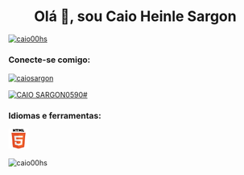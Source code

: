 <h1 align="center">Olá 👋, sou Caio Heinle Sargon</h1>
<p align="left"> <a href="https://github.com/ryo-ma/github-profile- troféu"><img src="https://github-profile-trophy.vercel.app/?username=caio00hs" alt="caio00hs" /></a> </p>

<h3 align="left"> Conecte-se comigo:</h3>
<p align="left">
<a href="https://instagram.com/caiosargon" target="_blank"><img align="center" src="https://raw.githubusercontent.com/rahuldkjain/github-profile-readme-generator/master/src/images/icons/Social/instagram.svg" alt="caiosargon" height="30" width="40" /></ a>
  
  
<a href="https://discord.gg/CAIO SARGON0590#" target="_blank"><img align="center" src="https://raw.githubusercontent.com/rahuldkjain/github-profile-readme-generator/master/src/images/icons/Social/discord.svg" alt="CAIO SARGON0590#" height="30" width="40" /></a> </p>


<h3 align="left">Idiomas e ferramentas:</h3>
<p align="left"> <a href="https://www.w3.org/html/" target="_blank" rel="noreferrer"> <img src ="https://raw.githubusercontent.com/devicons/devicon/master/icons/html5/html5-original-wordmark.svg" alt="html5" width="40" height="40"/> </a > </p>

<p><img align="center" src="https://github-readme-stats.vercel.app/api/top-langs?username=caio00hs&show_icons=true&locale=en&layout=compact" alt="caio00hs" /> </p>

